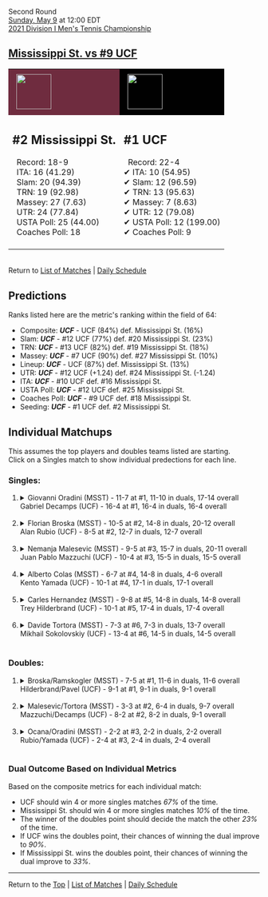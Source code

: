 Second Round[](#top)<a name="top"></a>  
[Sunday, May 9](../../schedule/05-09.md) at 12:00 EDT  
[2021 Division I Men's Tennis Championship](../index.md)  
## [Mississippi St. vs #9 UCF](https://www.ncaa.com/game/5833404)  

<table><tr style="background-color: #d9d9d9 !important"><td style="background-color: #6F2C3F !important"><img src="https://www.ncaa.com/sites/default/files/images/logos/schools/m/mississippi-st.70.png" width="70" height="70" style="padding: 8px;" /></td><td style="background-color: #010101 !important"><img src="https://www.ncaa.com/sites/default/files/images/logos/schools/u/ucf.70.png" width="70" height="70" style="padding: 8px;" /></td></tr><tr>
<td>  

<h2>#2 Mississippi St.</h2>  
&nbsp; Record: 18-9<br>  
&nbsp; ITA: 16 (41.29)<br>  
&nbsp; Slam: 20 (94.39)<br>  
&nbsp; TRN: 19 (92.98)<br>  
&nbsp; Massey: 27 (7.63)<br>  
&nbsp; UTR: 24 (77.84)<br>  
&nbsp; USTA Poll: 25 (44.00)<br>  
&nbsp; Coaches Poll: 18<br>  
<br>  

</td>
<td>  

<h2>#1 UCF</h2>  
&nbsp; Record: 22-4<br>  
&#10004; ITA: 10 (54.95)<br>  
&#10004; Slam: 12 (96.59)<br>  
&#10004; TRN: 13 (95.63)<br>  
&#10004; Massey: 7 (8.63)<br>  
&#10004; UTR: 12 (79.08)<br>  
&#10004; USTA Poll: 12 (199.00)<br>  
&#10004; Coaches Poll: 9<br>  
<br>  

</td>
</tr></table>  


<br>Return to [List of Matches](../index.md) &#124; [Daily Schedule](../../schedule/05-09.md)

## Predictions  

Ranks listed here are the metric's ranking within the field of 64:  
- Composite: ***UCF*** - UCF (84%) def. Mississippi St. (16%)  
- Slam: ***UCF*** - #12 UCF (77%) def. #20 Mississippi St. (23%)  
- TRN: ***UCF*** - #13 UCF (82%) def. #19 Mississippi St. (18%)  
- Massey: ***UCF*** - #7 UCF (90%) def. #27 Mississippi St. (10%)  
- Lineup: ***UCF*** - UCF (87%) def. Mississippi St. (13%)  
- UTR: ***UCF*** - #12 UCF (+1.24) def. #24 Mississippi St. (-1.24)  
- ITA: ***UCF*** - #10 UCF def. #16 Mississippi St.  
- USTA Poll: ***UCF*** - #12 UCF def. #25 Mississippi St.  
- Coaches Poll: ***UCF*** - #9 UCF def. #18 Mississippi St.  
- Seeding: ***UCF*** - #1 UCF def. #2 Mississippi St.  

## Individual Matchups  
This assumes the top players and doubles teams listed are starting.  
Click on a Singles match to show individual predections for each line.  

### Singles:  

<ol>
<li><details>
<summary markdown="span">Giovanni Oradini (MSST) - 11-7 at #1, 11-10 in duals, 17-14 overall<br>Gabriel Decamps (UCF) - 16-4 at #1, 16-4 in duals, 16-4 overall</summary>
<h4>Predictions</h4><ul>
<li>Composite: <b><i>UCF</i></b> - Decamps (82%) def. Oradini (18%)</li>  
<li>Slam: <b><i>UCF</i></b> - Decamps (74%) def. Oradini (26%)</li>  
<li>TRN: <b><i>UCF</i></b> - Decamps (84%) def. Oradini (16%)</li>  
<li>Massey: <b><i>UCF</i></b> - Decamps (86%) def. Oradini (14%)</li>  
<li>UTR: <b><i>UCF</i></b> - Decamps (86%) def. Oradini (14%)</li>  
<li>ITA: <b><i>UCF</i></b> - Decamps (42.84) def. Oradini (31.20)</li>  
</ul>
</details>&nbsp;</li>
<li><details>
<summary markdown="span">Florian Broska (MSST) - 10-5 at #2, 14-8 in duals, 20-12 overall<br>Alan Rubio (UCF) - 8-5 at #2, 12-7 in duals, 12-7 overall</summary>
<h4>Predictions</h4><ul>
<li>Composite: <b><i>MSST</i></b> - Broska (66%) def. Rubio (34%)</li>  
<li>Slam: <b><i>MSST</i></b> - Broska (63%) def. Rubio (37%)</li>  
<li>TRN: <b><i>MSST</i></b> - Broska (57%) def. Rubio (43%)</li>  
<li>Massey: <b><i>MSST</i></b> - Broska (58%) def. Rubio (42%)</li>  
<li>UTR: <b><i>MSST</i></b> - Broska (84%) def. Rubio (16%)</li>  
<li>ITA: <b><i>MSST</i></b> - Broska (16.73) def. Rubio (3.77)</li>  
</ul>
</details>&nbsp;</li>
<li><details>
<summary markdown="span">Nemanja Malesevic (MSST) - 9-5 at #3, 15-7 in duals, 20-11 overall<br>Juan Pablo Mazzuchi (UCF) - 10-4 at #3, 15-5 in duals, 15-5 overall</summary>
<h4>Predictions</h4><ul>
<li>Composite: <b><i>UCF</i></b> - Mazzuchi (70%) def. Malesevic (30%)</li>  
<li>Slam: <b><i>UCF</i></b> - Mazzuchi (61%) def. Malesevic (39%)</li>  
<li>TRN: <b><i>UCF</i></b> - Mazzuchi (62%) def. Malesevic (38%)</li>  
<li>Massey: <b><i>UCF</i></b> - Mazzuchi (75%) def. Malesevic (25%)</li>  
<li>UTR: <b><i>UCF</i></b> - Mazzuchi (82%) def. Malesevic (18%)</li>  
<li>ITA: <b><i>MSST</i></b> - Malesevic (15.40) def. Mazzuchi (7.08)</li>  
</ul>
</details>&nbsp;</li>
<li><details>
<summary markdown="span">Alberto Colas (MSST) - 6-7 at #4, 14-8 in duals, 4-6 overall<br>Kento Yamada (UCF) - 10-1 at #4, 17-1 in duals, 17-1 overall</summary>
<h4>Predictions</h4><ul>
<li>Composite: <b><i>UCF</i></b> - Yamada (66%) def. Colas (34%)</li>  
<li>Slam: <b><i>UCF</i></b> - Yamada (61%) def. Colas (39%)</li>  
<li>TRN: <b><i>UCF</i></b> - Yamada (71%) def. Colas (29%)</li>  
<li>Massey: <b><i>UCF</i></b> - Yamada (76%) def. Colas (24%)</li>  
<li>UTR: <b><i>UCF</i></b> - Yamada (58%) def. Colas (42%)</li>  
<li>ITA: <b><i>MSST</i></b> - Colas (5.15) def. Yamada (4.27)</li>  
</ul>
</details>&nbsp;</li>
<li><details>
<summary markdown="span">Carles Hernandez (MSST) - 9-8 at #5, 14-8 in duals, 14-8 overall<br>Trey Hilderbrand (UCF) - 10-1 at #5, 17-4 in duals, 17-4 overall</summary>
<h4>Predictions</h4><ul>
<li>Composite: <b><i>UCF</i></b> - Hilderbrand (77%) def. Hernandez (23%)</li>  
<li>Slam: <b><i>UCF</i></b> - Hilderbrand (75%) def. Hernandez (25%)</li>  
<li>TRN: <b><i>UCF</i></b> - Hilderbrand (79%) def. Hernandez (21%)</li>  
<li>Massey: <b><i>UCF</i></b> - Hilderbrand (77%) def. Hernandez (23%)</li>  
<li>UTR: <b><i>UCF</i></b> - Hilderbrand (79%) def. Hernandez (21%)</li>  
<li>ITA: <b><i>UCF</i></b> - Hilderbrand (2.90) def. Hernandez (1.85)</li>  
</ul>
</details>&nbsp;</li>
<li><details>
<summary markdown="span">Davide Tortora (MSST) - 7-3 at #6, 7-3 in duals, 13-7 overall<br>Mikhail Sokolovskiy (UCF) - 13-4 at #6, 14-5 in duals, 14-5 overall</summary>
<h4>Predictions</h4><ul>
<li>Composite: <b><i>UCF</i></b> - Sokolovskiy (62%) def. Tortora (38%)</li>  
<li>Slam: <b><i>UCF</i></b> - Sokolovskiy (50%) def. Tortora (50%)</li>  
<li>TRN: <b><i>MSST</i></b> - Tortora (62%) def. Sokolovskiy (38%)</li>  
<li>Massey: <b><i>UCF</i></b> - Sokolovskiy (74%) def. Tortora (26%)</li>  
<li>UTR: <b><i>UCF</i></b> - Sokolovskiy (86%) def. Tortora (14%)</li>  
<li>ITA: <b><i>MSST</i></b> - Tortora (9.41) def. Sokolovskiy (2.26)</li>  
</ul>
</details>&nbsp;</li>
</ol>

### Doubles:  

<ol>
<li><details>
<summary markdown="span">Broska/Ramskogler (MSST) - 7-5 at #1, 11-6 in duals, 11-6 overall<br>Hilderbrand/Pavel (UCF) - 9-1 at #1, 9-1 in duals, 9-1 overall</summary>
<br>Sorry, we don't have any metrics for this match
</details>&nbsp;</li>
<li><details>
<summary markdown="span">Malesevic/Tortora (MSST) - 3-3 at #2, 6-4 in duals, 9-7 overall<br>Mazzuchi/Decamps (UCF) - 8-2 at #2, 8-2 in duals, 9-1 overall</summary>
<br>Sorry, we don't have any metrics for this match
</details>&nbsp;</li>
<li><details>
<summary markdown="span">Ocana/Oradini (MSST) - 2-2 at #3, 2-2 in duals, 2-2 overall<br>Rubio/Yamada (UCF) - 2-4 at #3, 2-4 in duals, 2-4 overall</summary>
<br>Sorry, we don't have any metrics for this match
</details>&nbsp;</li>
</ol>

### Dual Outcome Based on Individual Metrics  
  
Based on the composite metrics for each individual match:  
- UCF should win 4 or more singles matches *67%* of the time.  
- Mississippi St. should win 4 or more singles matches *10%* of the time.  
- The winner of the doubles point should decide the match the other *23%* of the time.  
- If UCF wins the doubles point, their chances of winning the dual improve to *90%*.  
- If Mississippi St. wins the doubles point, their chances of winning the dual improve to *33%*.  
  
------

Return to the [Top](#top) &#124; [List of Matches](../index.md) &#124; [Daily Schedule](../../schedule/05-09.md)  

